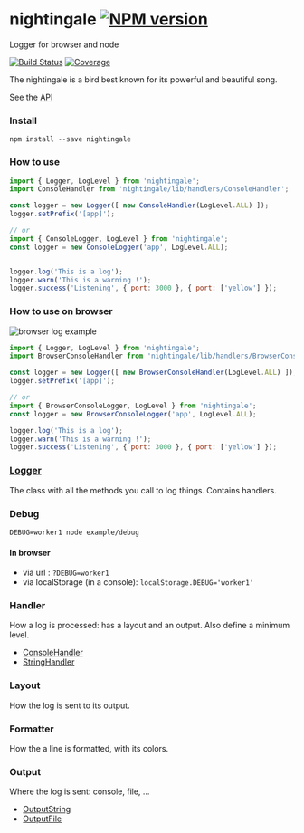 # nightingale [![NPM version][npm-image]][npm-url]

Logger for browser and node

[![Build Status][build-status-image]][build-status-url] [![Coverage][coverage-image]][coverage-url]

The nightingale is a bird best known for its powerful and beautiful song.

See the [API](http://christophehurpeau.github.io/nightingale/docs/)

### Install

```
npm install --save nightingale
```

### How to use

```js
import { Logger, LogLevel } from 'nightingale';
import ConsoleHandler from 'nightingale/lib/handlers/ConsoleHandler';

const logger = new Logger([ new ConsoleHandler(LogLevel.ALL) ]);
logger.setPrefix('[app]');

// or
import { ConsoleLogger, LogLevel } from 'nightingale';
const logger = new ConsoleLogger('app', LogLevel.ALL);


logger.log('This is a log');
logger.warn('This is a warning !');
logger.success('Listening', { port: 3000 }, { port: ['yellow'] });
```

### How to use on browser

![browser log example](http://static.hurpeau.com/images/npm/nightingale/log_in_firefox.png)

```js
import { Logger, LogLevel } from 'nightingale';
import BrowserConsoleHandler from 'nightingale/lib/handlers/BrowserConsoleHandler';

const logger = new Logger([ new BrowserConsoleHandler(LogLevel.ALL) ]);
logger.setPrefix('[app]');

// or
import { BrowserConsoleLogger, LogLevel } from 'nightingale';
const logger = new BrowserConsoleLogger('app', LogLevel.ALL);

logger.log('This is a log');
logger.warn('This is a warning !');
logger.success('Listening', { port: 3000 }, { port: ['yellow'] });
```


### [Logger](http://christophehurpeau.github.io/nightingale/docs/Logger.html)

The class with all the methods you call to log things. Contains handlers.

### Debug

```
DEBUG=worker1 node example/debug
```

#### In browser

- via url : `?DEBUG=worker1`
- via localStorage (in a console): `localStorage.DEBUG='worker1'`

### Handler

How a log is processed: has a layout and an output.
Also define a minimum level.

- [ConsoleHandler](http://christophehurpeau.github.io/nightingale/docs/ConsoleHandler.html)
- [StringHandler](http://christophehurpeau.github.io/nightingale/docs/StringHandler.html)

### Layout

How the log is sent to its output.

### Formatter

How the a line is formatted, with its colors.

### Output

Where the log is sent: console, file, ...

- [OutputString](http://christophehurpeau.github.io/nightingale/docs/OutputString.html)
- [OutputFile](http://christophehurpeau.github.io/nightingale/docs/OutputFile.html)

[npm-image]: https://img.shields.io/npm/v/nightingale.svg?style=flat-square
[npm-url]: https://npmjs.org/package/nightingale
[build-status-image]: https://img.shields.io/circleci/project/christophehurpeau/nightingale/master.svg?style=flat-square
[build-status-url]: https://circleci.com/gh/christophehurpeau/nightingale
[coverage-image]: https://img.shields.io/coveralls/christophehurpeau/nightingale/master.svg?style=flat-square
[coverage-url]: http://christophehurpeau.github.io/nightingale/coverage/lcov-report/

